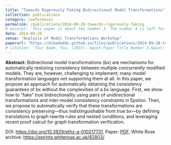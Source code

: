 ```yaml
---
title: "Towards Rigorously Faking Bidirectional Model Transformations"
collection: publications
category: conferences
permalink: /publications/2014-09-28-towards-rigorously-faking
# excerpt: 'This paper is about the number 3. The number 4 is left for future work.'
date: 2014-09-28
venue: "Analysis of Model Transformations Workshop"
paperurl: "https://mikedodds.github.io/files/publications/2014-09-28-towards-rigorously-faking.pdf"
# citation: 'Your Name, You. (2015). &quot;Paper Title Number 3.&quot; <i>Journal 1</i>. 1(3).'
---
```


**Abstract:** Bidirectional model transformations (bx) are mechanisms for automatically restoring consistency between multiple concurrently modified models. They are, however, challenging to implement; many model transformation languages not supporting them at all. In this paper, we propose an approach for automatically obtaining the consistency guarantees of bx without the complexities of a bx language. First, we show how to “fake” true bidirectionality using pairs of unidirectional transformations and inter-model consistency constraints in Epsilon. Then, we propose to automatically verify that these transformations are consistency preserving—thus indistinguishable from true bx—by defining translations to graph rewrite rules and nested conditions, and leveraging recent proof calculi for graph transformation verification.

DOI: <https://doi.org/10.3929/ethz-a-010217731>, Paper: [PDF](https://mikedodds.github.io/files/publications/2014-09-28-towards-rigorously-faking.pdf), White Rose archive: <https://eprints.whiterose.ac.uk/82803/>